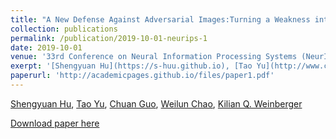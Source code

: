 ```yaml
---
title: "A New Defense Against Adversarial Images:Turning a Weakness into a Strength"
collection: publications
permalink: /publication/2019-10-01-neurips-1
date: 2019-10-01
venue: '33rd Conference on Neural Information Processing Systems (NeurIPS 2019)'
exerpt: '[Shengyuan Hu](https://s-huu.github.io), [Tao Yu](http://www.cs.cornell.edu/~tyu/), [Chuan Guo](https://sites.google.com/view/chuanguo), [Weilun Chao](http://www-scf.usc.edu/~weilunc/), [Kilian Q. Weinberger](http://kilian.cs.cornell.edu/index.html)'
paperurl: 'http://academicpages.github.io/files/paper1.pdf'
---
```

[Shengyuan Hu](https://s-huu.github.io), [Tao Yu](http://www.cs.cornell.edu/~tyu/), [Chuan Guo](https://sites.google.com/view/chuanguo), [Weilun Chao](http://www-scf.usc.edu/~weilunc/), [Kilian Q. Weinberger](http://kilian.cs.cornell.edu/index.html)

[Download paper here](http://academicpages.github.io/files/paper1.pdf)
